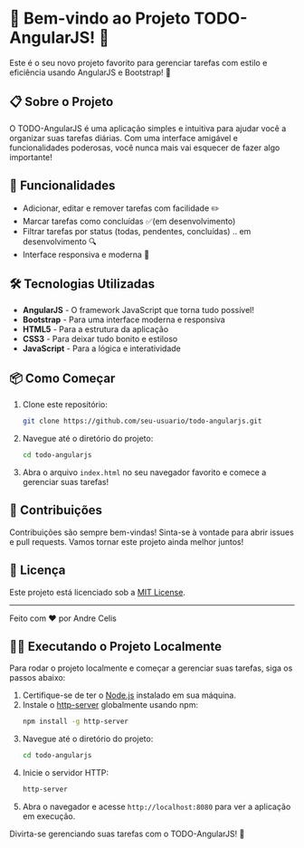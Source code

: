 # 🎉 Bem-vindo ao Projeto TODO-AngularJS! 🎉

Este é o seu novo projeto favorito para gerenciar tarefas com estilo e eficiência usando AngularJS e Bootstrap! 🚀

## 📋 Sobre o Projeto

O TODO-AngularJS é uma aplicação simples e intuitiva para ajudar você a organizar suas tarefas diárias. Com uma interface amigável e funcionalidades poderosas, você nunca mais vai esquecer de fazer algo importante!

## 🚀 Funcionalidades

- Adicionar, editar e remover tarefas com facilidade ✏️
- Marcar tarefas como concluídas ✅(em desenvolvimento)
- Filtrar tarefas por status (todas, pendentes, concluídas) .. em desenvolvimento 🔍
- Interface responsiva e moderna 📱

## 🛠️ Tecnologias Utilizadas

- **AngularJS** - O framework JavaScript que torna tudo possível!
- **Bootstrap** - Para uma interface moderna e responsiva
- **HTML5** - Para a estrutura da aplicação
- **CSS3** - Para deixar tudo bonito e estiloso
- **JavaScript** - Para a lógica e interatividade

## 📦 Como Começar

1. Clone este repositório:
    ```bash
    git clone https://github.com/seu-usuario/todo-angularjs.git
    ```
2. Navegue até o diretório do projeto:
    ```bash
    cd todo-angularjs
    ```
3. Abra o arquivo `index.html` no seu navegador favorito e comece a gerenciar suas tarefas!

## 🤝 Contribuições

Contribuições são sempre bem-vindas! Sinta-se à vontade para abrir issues e pull requests. Vamos tornar este projeto ainda melhor juntos!

## 📄 Licença

Este projeto está licenciado sob a [MIT License](LICENSE).

---

Feito com ❤️ por Andre Celis

## 🏃‍♂️ Executando o Projeto Localmente

Para rodar o projeto localmente e começar a gerenciar suas tarefas, siga os passos abaixo:

1. Certifique-se de ter o [Node.js](https://nodejs.org/) instalado em sua máquina.
2. Instale o [http-server](https://www.npmjs.com/package/http-server) globalmente usando npm:
    ```bash
    npm install -g http-server
    ```
3. Navegue até o diretório do projeto:
    ```bash
    cd todo-angularjs
    ```
4. Inicie o servidor HTTP:
    ```bash
    http-server
    ```
5. Abra o navegador e acesse `http://localhost:8080` para ver a aplicação em execução.

Divirta-se gerenciando suas tarefas com o TODO-AngularJS! 🎉
